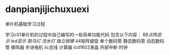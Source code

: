 # danpianjijichuxuexi
单片机基础学习过程

学习c51单片机的过程中自己编写的一些简单功能代码
包含以下内容：
8*8点阵显示
led显示
跑马灯
流水灯
独立按键
4*4矩阵键盘
单个数码管
静态数码管
动态数码管
蜂鸣器
步进电机
iic总线
计算器
lcd1602液晶
外部中断
时钟

